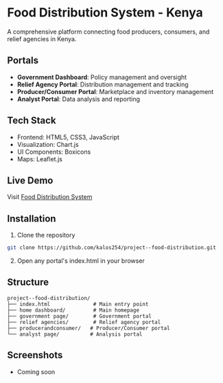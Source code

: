 # Food Distribution System - Kenya

A comprehensive platform connecting food producers, consumers, and relief agencies in Kenya.

## Portals

- **Government Dashboard**: Policy management and oversight
- **Relief Agency Portal**: Distribution management and tracking
- **Producer/Consumer Portal**: Marketplace and inventory management
- **Analyst Portal**: Data analysis and reporting

## Tech Stack

- Frontend: HTML5, CSS3, JavaScript
- Visualization: Chart.js
- UI Components: Boxicons
- Maps: Leaflet.js

## Live Demo

Visit [Food Distribution System](https://kalos254.github.io/project--food-distribution)

## Installation

1. Clone the repository
```bash
git clone https://github.com/kalos254/project--food-distribution.git
```

2. Open any portal's index.html in your browser

## Structure

```
project--food-distribution/
├── index.html              # Main entry point
├── home dashboard/         # Main homepage
├── government page/        # Government portal 
├── relief agencies/        # Relief agency portal
├── producerandconsumer/   # Producer/Consumer portal
└── analyst page/          # Analysis portal
```

## Screenshots

- Coming soon
